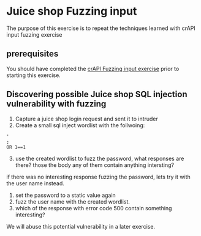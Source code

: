 # Juice shop Fuzzing input 
The purpose of this exercise is to repeat the techniques learned with crAPI input fuzzing exercise

## prerequisites
You should have completed the [crAPI Fuzzing input exercise](../crAPI/7_Fuzzing_input.md) prior to starting
this exercise.

## Discovering possible Juice shop SQL injection vulnerability with fuzzing

1. Capture a juice shop login request and sent it to intruder
2. Create a small sql inject wordlist with the follwoing:
```
'
;
OR 1==1
```
3. use the created wordlist to fuzz the password, what responses are there? those the body any of them contain anything intersting?

if there was no interesting response fuzzing the password, lets try it with the user  name instead.

1. set the password to a static value again
2. fuzz the user name with the created wordlist.
3. which of the response with error code 500 contain something interesting?

We will abuse this potential vulnerability in a later exercise.